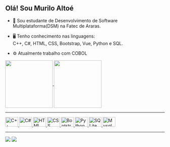 ## Olá! Sou Murilo Altoé

- 📖 Sou estudante de Desenvolvimento de Software Multiplataforma(DSM) na Fatec de Araras.

- 🖥 Tenho conhecimento nas linguagens: <br>
 C++, C#, HTML, CSS, Bootstrap, Vue, Python e SQL.
 
- ⚙️ Atualmente trabalho com COBOL

<div>
  <a href="https://github.com/MuriloAltoe">
  <img height="150em" align="center" src="https://github-readme-stats.vercel.app/api?username=MuriloAltoe&show_icons=true&theme=radical"> 
  <img height="150em" align="center" src="https://github-readme-stats.vercel.app/api/top-langs/?username=MuriloAltoe&layout=compact&theme=radical"
</div>
<hr> 
    
<div>   
  <img alt="C++" width="40" height="30" src="https://cdn.jsdelivr.net/gh/devicons/devicon/icons/cplusplus/cplusplus-original.svg">
  <img alt="C#" width="40" height="30" src="https://cdn.jsdelivr.net/gh/devicons/devicon/icons/csharp/csharp-original.svg">
  <img alt="HTML" width="40" height="30" src="https://cdn.jsdelivr.net/gh/devicons/devicon/icons/html5/html5-original.svg">  
  <img alt="CSS" width="40" height="30" src="https://cdn.jsdelivr.net/gh/devicons/devicon/icons/css3/css3-original.svg">
  <img alt="Bootstrap" width="40" height="30" src="https://cdn.jsdelivr.net/gh/devicons/devicon/icons/bootstrap/bootstrap-original.svg">      
  <img alt="Python" width="40" height="30" src="https://cdn.jsdelivr.net/gh/devicons/devicon/icons/python/python-original.svg">   
  <img alt="SQLite" width="40" height="30" src="https://cdn.jsdelivr.net/gh/devicons/devicon/icons/sqlite/sqlite-original.svg">
  <img alt="Mysql" width="40" height="30" src="https://cdn.jsdelivr.net/gh/devicons/devicon/icons/mysql/mysql-original-wordmark.svg">          
</div>
    
<hr>
    
<div>
  <a href="https://www.instagram.com/murilo.alt0e/"><img src="https://img.shields.io/badge/Instagram-E4405F?style=for-the-badge&logo=instagram&logoColor=white"></a>
  <a href="https://twitter.com/murilo_html"><img src="https://img.shields.io/badge/Twitter-1DA1F2?style=for-the-badge&logo=twitter&logoColor=white"></a>
</div>
    
